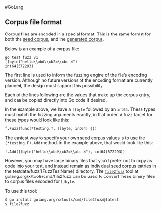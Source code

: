 #GoLang 
## Corpus file format

Corpus files are encoded in a special format. This is the same format for both the [seed corpus](https://go.dev/doc/fuzz/#glos-seed-corpus), and the [generated corpus](https://go.dev/doc/fuzz/#glos-generated-corpus).

Below is an example of a corpus file:

```
go test fuzz v1
[]byte("hello\\xbd\\xb2=\\xbc ⌘")
int64(572293)
```

The first line is used to inform the fuzzing engine of the file’s encoding version. Although no future versions of the encoding format are currently planned, the design must support this possibility.

Each of the lines following are the values that make up the corpus entry, and can be copied directly into Go code if desired.

In the example above, we have a `[]byte` followed by an `int64`. These types must match the fuzzing arguments exactly, in that order. A fuzz target for these types would look like this:

```
f.Fuzz(func(*testing.T, []byte, int64) {})
```

The easiest way to specify your own seed corpus values is to use the `(*testing.F).Add` method. In the example above, that would look like this:

```
f.Add([]byte("hello\\xbd\\xb2=\\xbc ⌘"), int64(572293))
```

However, you may have large binary files that you’d prefer not to copy as code into your test, and instead remain as individual seed corpus entries in the testdata/fuzz/{FuzzTestName} directory. The [`file2fuzz`](https://pkg.go.dev/golang.org/x/tools/cmd/file2fuzz) tool at golang.org/x/tools/cmd/file2fuzz can be used to convert these binary files to corpus files encoded for `[]byte`.

To use this tool:

```
$ go install golang.org/x/tools/cmd/file2fuzz@latest
$ file2fuzz
```